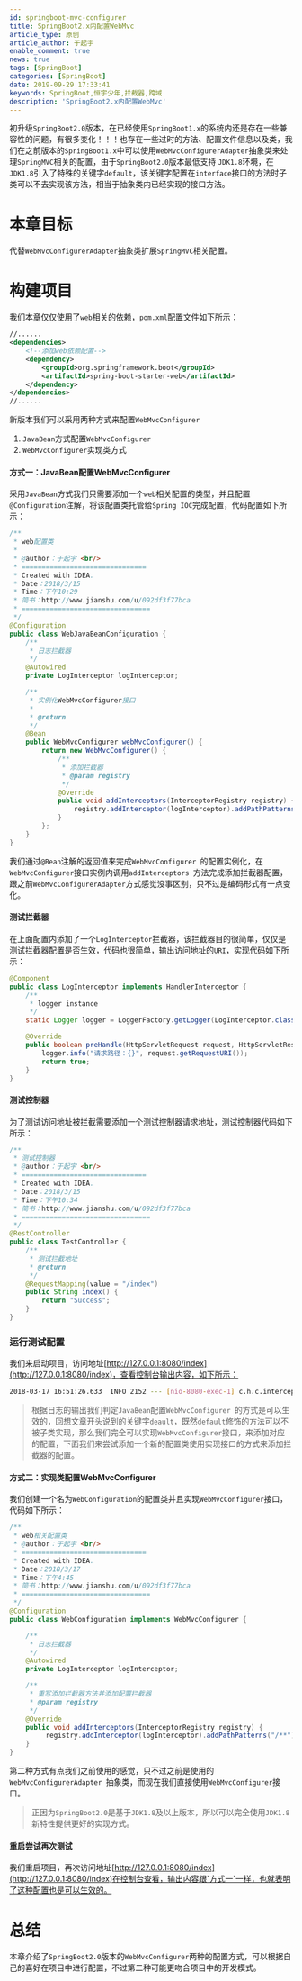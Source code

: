 ```yaml
---
id: springboot-mvc-configurer
title: SpringBoot2.x内配置WebMvc
article_type: 原创
article_author: 于起宇
enable_comment: true
news: true
tags: [SpringBoot]
categories: [SpringBoot]
date: 2019-09-29 17:33:41
keywords: SpringBoot,恒宇少年,拦截器,跨域
description: 'SpringBoot2.x内配置WebMvc'
---
```

初升级`SpringBoot2.0`版本，在已经使用`SpringBoot1.x`的系统内还是存在一些兼容性的问题，有很多变化！！！也存在一些过时的方法、配置文件信息以及类，我们在之前版本的`SpringBoot1.x`中可以使用`WebMvcConfigurerAdapter`抽象类来处理`SpringMVC`相关的配置，由于`SpringBoot2.0`版本最低支持 `JDK1.8`环境，在`JDK1.8`引入了特殊的关键字`default`，该关键字配置在`interface`接口的方法时子类可以不去实现该方法，相当于抽象类内已经实现的接口方法。
<!--more-->
# 本章目标
代替`WebMvcConfigurerAdapter`抽象类扩展`SpringMVC`相关配置。

# 构建项目
我们本章仅仅使用了`web`相关的依赖，`pom.xml`配置文件如下所示：
```xml
//......
<dependencies>
    <!--添加web依赖配置-->
    <dependency>
        <groupId>org.springframework.boot</groupId>
        <artifactId>spring-boot-starter-web</artifactId>
    </dependency>
</dependencies>
//......
```
新版本我们可以采用两种方式来配置`WebMvcConfigurer`
1. `JavaBean`方式配置`WebMvcConfigurer`
2. `WebMvcConfigurer`实现类方式

#### 方式一：JavaBean配置WebMvcConfigurer
采用`JavaBean`方式我们只需要添加一个`web`相关配置的类型，并且配置`@Configuration`注解，将该配置类托管给`Spring IOC`完成配置，代码配置如下所示：
```java
/**
 * web配置类
 *
 * @author：于起宇 <br/>
 * ===============================
 * Created with IDEA.
 * Date：2018/3/15
 * Time：下午10:29
 * 简书：http://www.jianshu.com/u/092df3f77bca
 * ================================
 */
@Configuration
public class WebJavaBeanConfiguration {
    /**
     * 日志拦截器
     */
    @Autowired
    private LogInterceptor logInterceptor;

    /**
     * 实例化WebMvcConfigurer接口
     *
     * @return
     */
    @Bean
    public WebMvcConfigurer webMvcConfigurer() {
        return new WebMvcConfigurer() {
            /**
             * 添加拦截器
             * @param registry
             */
            @Override
            public void addInterceptors(InterceptorRegistry registry) {
                registry.addInterceptor(logInterceptor).addPathPatterns("/**");
            }
        };
    }
}
```
我们通过`@Bean`注解的返回值来完成`WebMvcConfigurer `的配置实例化，在`WebMvcConfigurer`接口实例内调用`addInterceptors `方法完成添加拦截器配置，跟之前`WebMvcConfigurerAdapter`方式感觉没事区别，只不过是编码形式有一点变化。
#### 测试拦截器
在上面配置内添加了一个`LogInterceptor`拦截器，该拦截器目的很简单，仅仅是测试拦截器配置是否生效，代码也很简单，输出访问地址的`URI`，实现代码如下所示：
```java
@Component
public class LogInterceptor implements HandlerInterceptor {
    /**
     * logger instance
     */
    static Logger logger = LoggerFactory.getLogger(LogInterceptor.class);

    @Override
    public boolean preHandle(HttpServletRequest request, HttpServletResponse response, Object handler) {
        logger.info("请求路径：{}", request.getRequestURI());
        return true;
    }
}
```
#### 测试控制器
为了测试访问地址被拦截需要添加一个测试控制器请求地址，测试控制器代码如下所示：
```java
/**
 * 测试控制器
 * @author：于起宇 <br/>
 * ===============================
 * Created with IDEA.
 * Date：2018/3/15
 * Time：下午10:34
 * 简书：http://www.jianshu.com/u/092df3f77bca
 * ================================
 */
@RestController
public class TestController {
    /**
     * 测试拦截地址
     * @return
     */
    @RequestMapping(value = "/index")
    public String index() {
        return "Success";
    }
}
```
### 运行测试配置
我们来启动项目，访问地址[http://127.0.0.1:8080/index](http://127.0.0.1:8080/index)，查看控制台输出内容，如下所示：
```bash
2018-03-17 16:51:26.633  INFO 2152 --- [nio-8080-exec-1] c.h.c.interceptors.LogInterceptor        : 请求路径：/index
```
> 根据日志的输出我们判定`JavaBean`配置`WebMvcConfigurer `的方式是可以生效的，回想文章开头说到的关键字`deault`，既然`default`修饰的方法可以不被子类实现，那么我们完全可以实现`WebMvcConfigurer`接口，来添加对应的配置，下面我们来尝试添加一个新的配置类使用实现接口的方式来添加拦截器的配置。

#### 方式二：实现类配置WebMvcConfigurer
我们创建一个名为`WebConfiguration`的配置类并且实现`WebMvcConfigurer`接口，代码如下所示：
```java
/**
 * web相关配置类
 * @author：于起宇 <br/>
 * ===============================
 * Created with IDEA.
 * Date：2018/3/17
 * Time：下午4:45
 * 简书：http://www.jianshu.com/u/092df3f77bca
 * ================================
 */
@Configuration
public class WebConfiguration implements WebMvcConfigurer {

    /**
     * 日志拦截器
     */
    @Autowired
    private LogInterceptor logInterceptor;

    /**
     * 重写添加拦截器方法并添加配置拦截器
     * @param registry
     */
    @Override
    public void addInterceptors(InterceptorRegistry registry) {
         registry.addInterceptor(logInterceptor).addPathPatterns("/**");
    }
}
```
第二种方式有点我们之前使用的感觉，只不过之前是使用的`WebMvcConfigurerAdapter `抽象类，而现在我们直接使用`WebMvcConfigurer`接口。
> 正因为`SpringBoot2.0`是基于`JDK1.8`及以上版本，所以可以完全使用`JDK1.8`新特性提供更好的实现方式。
#### 重启尝试再次测试
我们重启项目，再次访问地址[http://127.0.0.1:8080/index](http://127.0.0.1:8080/index)在控制台查看，输出内容跟`方式一`一样，也就表明了这种配置也是可以生效的。

# 总结
本章介绍了`SpringBoot2.0`版本的`WebMvcConfigurer`两种的配置方式，可以根据自己的喜好在项目中进行配置，不过第二种可能更吻合项目中的开发模式。
